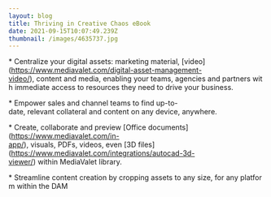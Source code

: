 ```yaml
---
layout: blog
title: Thriving in Creative Chaos eBook
date: 2021-09-15T10:07:49.239Z
thumbnail: /images/4635737.jpg
---
```

\* Centralize your digital assets: marketing material, \[video](https://www.mediavalet.com/digital-asset-management-video/), content and media, enabling your teams, agencies and partners with immediate access to resources they need to drive your business.



\* Empower sales and channel teams to find up-to-date, relevant collateral and content on any device, anywhere.



\* Create, collaborate and preview \[Office documents](https://www.mediavalet.com/in-app/), visuals, PDFs, videos, even \[3D files](https://www.mediavalet.com/integrations/autocad-3d-viewer/) within MediaValet library.

\* Streamline content creation by cropping assets to any size, for any platform within the DAM